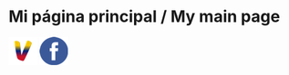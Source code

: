 # Mi página principal / My main page

[![Home][web]](https://jalexl07.github.io/ "Home") [![Mi Facebook][facebook]](https://www.facebook.com/jalexander07 "Mi Facebook")

[facebook]: https://github.com/JAlexL07/JAlexL07.github.io/raw/master/images/fb-icon.png "Grupo de Facebook"
[web]: https://github.com/JAlexL07/JAlexL07.github.io/raw/master/images/web-icon.png "Home"